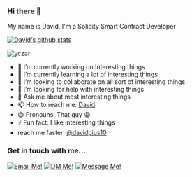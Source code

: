 ### Hi there 👋

<!--
**David/David** is a ✨ _special_ ✨ repository because its `README.md` (this file) appears on your GitHub profile.-->

My name is David, I'm a Solidity Smart Contract Developer

[![David's github stats](https://github-readme-stats.vercel.app/api?username=davidpius95&show_icons=true&theme=radical&hide=stars)](https://github.com/davidpius95/)<p><img align="center" src="https://github-readme-streak-stats.herokuapp.com/?user=David&" alt="yczar" /></p>


- 🔭 I’m currently working on Interesting things
- 🌱 I’m currently learning a lot of interesting things
- 👯 I’m looking to collaborate on all sort of interesting things
- 🤔 I’m looking for help with interesting things
- 💬 Ask me about most interesting things
- 📫 How to reach me: [David](https://twitter.com/david.web3)
- 😄 Pronouns: That guy 😀 
- ⚡ Fun fact: I like interesting things
- reach me faster: [@davidpius10](https://twitter.com/david.web3)


### Get in touch with me...

[<img src='https://res.cloudinary.com/letech-digital-solutions/image/upload/c_scale,w_32/v1643757205/gmail_sqb5rq.png' title='Email Me!'>](mailto://davidpius95@gmail.com)
[<img src='https://res.cloudinary.com/letech-digital-solutions/image/upload/c_scale,w_32/v1643581958/5296516_tweet_twitter_twitter_logo_icon_bge2m4.png' title='DM Me!'>](https://twitter.com/david.web3)
[<img src='https://res.cloudinary.com/letech-digital-solutions/image/upload/c_scale,w_32/v1643581958/5296501_linkedin_network_linkedin_logo_icon_pi6n4y.png' title='Message Me!'>](https://www.linkedin.com/in/david-uzochukwu/)
